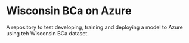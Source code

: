 # Wisconsin BCa on Azure

A repository to test developing, training and deploying a model to Azure using teh Wisconsin BCa dataset. 
